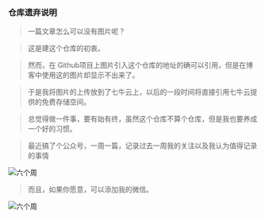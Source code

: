 ### 仓库遗弃说明
> 一篇文章怎么可以没有图片呢？

> 这是建这个仓库的初衷。

> 然而，在 Github项目上图片引入这个仓库的地址的确可以引用，但是在博客中使用这的图片却显示不出来了。

> 于是我将图片的上传放到了七牛云上，以后的一段时间将直接引用七牛云提供的免费存储空间。

> 总觉得做一件事，要有始有终，虽然这个仓库不算个仓库，但是我也要养成一个好的习惯。

> 最近搞了个公众号，一周一篇，记录过去一周我的关注以及我认为值得记录的事情

![六个周](http://img.liugezhou.online/weChatPublic.jpg)

> 而且，如果你愿意，可以添加我的微信。

![六个周](http://img.liugezhou.online/weChat.jpg)
